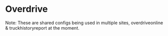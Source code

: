 Overdrive
===

Note: These are shared configs being used in multiple sites, overdriveonline & truckhistoryreport at the moment.
